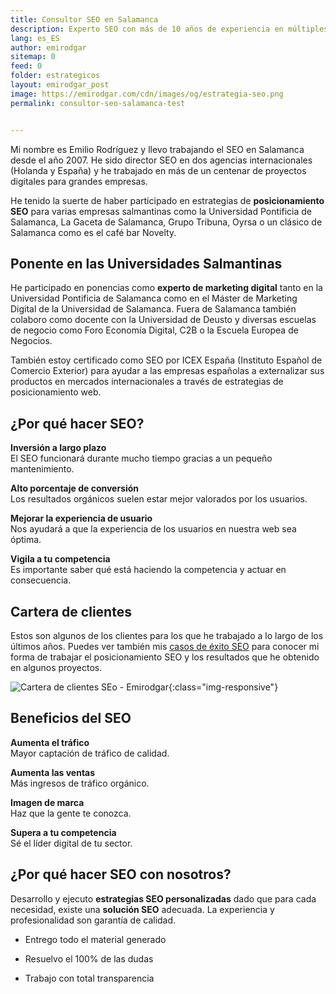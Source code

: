 ```yaml
---
title: Consultor SEO en Salamanca
description: Experto SEO con más de 10 años de experiencia en múltiples agencias, países y proyectos. Hablemos, es gratis.
lang: es_ES
author: emirodgar
sitemap: 0
feed: 0
folder: estrategicos
layout: emirodgar_post
image: https://emirodgar.com/cdn/images/og/estrategia-seo.png
permalink: consultor-seo-salamanca-test


---
```


Mi nombre es Emilio Rodríguez y llevo trabajando el SEO en Salamanca desde el año 2007. He sido director SEO en dos agencias internacionales (Holanda y España) y he trabajado en más de un centenar de proyectos digitales para grandes empresas. 

He tenido la suerte de haber participado en estrategias de **posicionamiento SEO** para varias empresas salmantinas como la Universidad Pontificia de Salamanca, La Gaceta de Salamanca, Grupo Tribuna, Oyrsa o un clásico de Salamanca como es el café bar Novelty.

## Ponente en las Universidades Salmantinas

He participado en ponencias como **experto de marketing digital** tanto en la Universidad Pontificia de Salamanca como en el Máster de Marketing Digital de la Universidad de Salamanca. Fuera de Salamanca también colaboro como docente con la Universidad de Deusto y diversas escuelas de negocio como Foro Economía Digital, C2B o la Escuela Europea de Negocios. 

También estoy certificado como SEO por ICEX España (Instituto Español de Comercio Exterior) para ayudar a las empresas españolas a externalizar sus productos en mercados internacionales a través de estrategias de posicionamiento web.

## ¿Por qué hacer SEO?

**Inversión a largo plazo**  
El SEO funcionará durante mucho tiempo gracias a un pequeño mantenimiento.  

**Alto porcentaje de conversión**  
Los resultados orgánicos suelen estar mejor valorados por los usuarios.  

**Mejorar la experiencia de usuario**  
Nos ayudará a que la experiencia de los usuarios en nuestra web sea óptima.  

**Vigila a tu competencia**  
Es importante saber qué está haciendo la competencia y actuar en consecuencia.

## Cartera de clientes

Estos son algunos de los clientes para los que he trabajado a lo largo de los últimos años. Puedes ver también mis [casos de éxito SEO](https://emirodgar.com/casos-exito-seo) para conocer mi forma de trabajar el posicionamiento SEO y los resultados que he obtenido en algunos proyectos. 

![Cartera de clientes SEo - Emirodgar](https://emirodgar.com/cdn/images/clients/erg-com-clientes.jpg){:class="img-responsive"}

## Beneficios del SEO

**Aumenta el tráfico**  
Mayor captación de tráfico de calidad.

**Aumenta las ventas**  
Más ingresos de tráfico orgánico.

**Imagen de marca**  
Haz que la gente te conozca.

**Supera a tu competencia**  
Sé el líder digital de tu sector.

## ¿Por qué hacer SEO con nosotros?

Desarrollo y ejecuto  **estrategias SEO personalizadas** dado que para cada necesidad, existe una  **solución SEO**  adecuada. La experiencia y profesionalidad son garantía de calidad.

- Entrego todo el material generado

- Resuelvo el 100% de las dudas

- Trabajo con total transparencia


<!--stackedit_data:
eyJoaXN0b3J5IjpbNzkxNzU4MjE5LC0yNDc2MjI4NjIsMjA2Nz
U5ODU4N119
-->